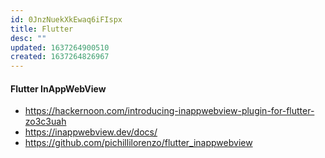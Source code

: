 ```yaml
---
id: 0JnzNuekXkEwaq6iFIspx
title: Flutter
desc: ""
updated: 1637264900510
created: 1637264826967
---
```


#### Flutter InAppWebView

- https://hackernoon.com/introducing-inappwebview-plugin-for-flutter-zo3c3uah
- https://inappwebview.dev/docs/
- https://github.com/pichillilorenzo/flutter_inappwebview
